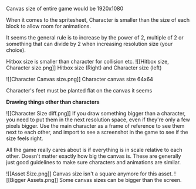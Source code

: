 Canvas size of entire game would be 1920x1080

When it comes to the spritesheet, Character is smaller than the size of each block to allow room for animations.

It seems the general rule is to increase by the power of 2, multiple of 2 or something that can divide by 2 when increasing resolution size (your choice).

Hitbox size is smaller than character for collision etc.
![[Hitbox size, Character size.png]]
Hitbox size (Right) and Character size (left)

![[Character Canvas size.png]]
Character canvas size 64x64

Character's feet must be planted flat on the canvas it seems

**Drawing things other than characters**

![[Character Size diff.png]]
If you draw something bigger than a character, you need to put them in the next resolution space, even if they're only a few pixels bigger. Use the main character as a frame of reference to see them next to each other, and import to see a screenshot in the game to see if the size feels right.

All the game really cares about is if everything is in scale relative to each other. Doesn't matter exactly how big the canvas is. These are generally just good guidelines to make sure characters and animations are similar.

![[Asset Size.png]]
Canvas size isn't a square anymore for this asset.
![[Bigger Assets.png]]
Some canvas sizes can be bigger than the screen.